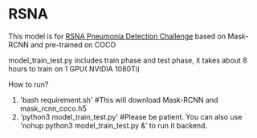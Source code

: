 # RSNA
This model is for [RSNA Pneumonia Detection Challenge](https://www.kaggle.com/c/rsna-pneumonia-detection-challenge) based on Mask-RCNN and pre-trained on COCO

model_train_test.py includes train phase and test phase, it takes about 8 hours to train on 1 GPU( NVIDIA 1080Ti)

How to run?
1. 'bash requirement.sh' #This will download Mask-RCNN and mask_rcnn_coco.h5
2. 'python3 model_train_test.py' #Please be patient. You can also use 'nohup python3 model_train_test.py &' to run it backend.

